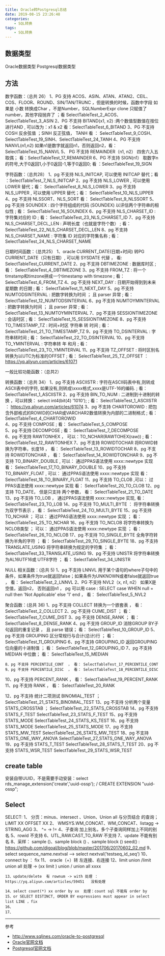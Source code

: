 ```yaml
---
title: Oracle转Postgresql总结
date: 2019-08-15 23:26:48
categories: 
    - SQL转换
tags:
    - SQL转换
---
```


## 数据类型
Oracle数据类型  Postgresql数据类型


## 方法

数字函数：（总共 26）
	1、PG 支持 ACOS、ASIN、ATAN、ATAN2、CEIL、COS、FLOOR、ROUND、SIN/TAN/TRUNC ，但是转换的时候，函数中字段 如果是 小数 转换成Char ，不是Number，SQLNumberExpr clone 只赋值了number，其他字段抛弃了 ；看 SelectTableTest_2_ACOS、SelectTableTest_3_ASIN 
	2、PG 不支持 BITAND(x1, x2) :两个数值型数值在按位进行AND , 可以改为：x1 & x2 看：SelectTableTest_6_BITAND
	3、PG 不支持 COSH 反余弦值 ；SINH 反正弦值， TANH 看 ： SelectTableTest_9_COSH、SelectTableTest_19_SINH、SelectTableTest_24_TANH
	4、PG 不支持 NANVL(n1,n2) 如果n1是数字就返回n1，否则返回n2，看：SelectTableTest_15_NANVL
	5、 PG 不支持  REMAINDER（n1, n2） 四舍六入五取偶； 看：SelectTableTest_17_REMAINDER
	6、PG 不支持 SIGN(n1） 取数字n的符号,大于0返回1,小于0返回-1,等于0返回0; 看 ：SelectTableTest_19_SIGN


字符函数：（总共28）
	1、pg 不支持 NLS_INITCAP, 可以使用 INITCAP 替代；看 ：SelectTableTest_7_NLS_INITCAP
	2、pg 不支持 NLS_LOWER , 可以使用 LOWER 替代；看： SelectTableTest_8_NLS_LOWER
	3、pg 不支持 NLS_UPPER , 可以使用 UPPER 替代；看： SelectTableTest_10_NLS_UPPER
	4、pg 不支持 NLSSORT、NLS_SORT 看： SelectTableTest_9_NLSSORT
	5、pg 不支持 SOUNDEX  : 四个字符组成的代码 (SOUNDEX) 以评估两个字符串的相似性 ; 看： SelectTableTest_16_SOUNDEX
	6、pg 不支持 NLS_CHARSET_ID  : 字符集对应的 ID ; 看： SelectTableTest_23_NLS_CHARSET_ID
	7、pg 不支持 NLS_CHARSET_DECL_LEN  : 声明长度（也就是字符个数） ; 看： SelectTableTest_22_NLS_CHARSET_DECL_LEN 
	8、pg 不支持 NLS_CHARSET_NAME  : 字符集 ID 对应的字符集名称 ; 看： SelectTableTest_24_NLS_CHARSET_NAME 


日期时间函数：（总共25）
	1、oracle CURRENT_DATE(日期+时间) 转PG CURRENT_DATE（只有日期）, 可以用 SYSDATE 代替 ， 看: SelectTableTest_CURRENT_DATE
	2、pg 不支持 DBTIMEZONE  : 数据库时区  ; 看： SelectTableTest_4_DBTIMEZONE
	3、pg 不支持 FROM_TZ  : 将一个timstamp和timzone拼成一个timestamp with timezone  ; 看： SelectTableTest_6_FROM_TZ
	4、pg 不支持 NEXT_DAY  : 日期开始得到到未来  星期数  的日期  ; 看： SelectTableTest_11_NEXT_DAY
	5、pg 不支持 NUMTODSINTERVAL  :  把数字转换为时间 ；  且 parser 异常  ; 看： SelectTableTest_12_NUMTODSINTERVAL
	6、pg 不支持 NUMTOYMINTERVAL  :  把数字转换为时间 ；  且 parser 异常  ; 看： SelectTableTest_13_NUMTOYMINTERVAL
	7、pg 不支持 SESSIONTIMEZONE  :  会话时区  ; 看： SelectTableTest_15_SESSIONTIMEZONE 
	8、pg 不支持 TO_TIMESTAMP_TZ  :  时间+时区 字符串 转 时间  ; 看： SelectTableTest_21_TO_TIMESTAMP_TZ 
	9、pg 不支持 TO_DSINTERVAL  :  字符串转时间  ; 看： SelectTableTest_22_TO_DSINTERVAL
   10、pg 不支持 TO_YMINTERVAL  :  字符串转 年 和月  ; 看： SelectTableTest_23_TO_YMINTERVAL
   11、pg 不支持 TZ_OFFSET  :  将时区别名转换为以UTC为标准的OFFSET  ; 看： SelectTableTest_25_TZ_OFFSET  ： https://yq.aliyun.com/articles/61071


一般比较功能函数：（总共2）

转换函数：（总共 34）
	1、pg 不支持 ASCIISTR  : 字符在ASCII码表中有,则转成ASCII表中的字符, 如果没有,则转成\xxxx格式,xxxx是UTF-16的编码.  ; 看： SelectTableTest_1_ASCIISTR
	2、pg 不支持 BIN_TO_NUM  : 二进制到十进制的转换 ，可以转换： select int4(bit(4) '1010'); ; 看： SelectTableTest_1_ASCIISTR ： https://yq.aliyun.com/articles/61074
	3、pg 不支持 CHARTOROWID  : 把包含外部格式的ROWID的CHAR或VARCHAR2数值转换为内部的二进制格式 ; 看： SelectTableTest_4_CHARTOROWID  
	4、pg 不支持 COMPOSE   ; 看： SelectTableTest_5_COMPOSE   
	5、pg 不支持 DECOMPOSE   ; 看： SelectTableTest_7_DECOMPOSE   
	6、pg 不支持 RAWTONHEX  ，     可以：TO_NCHAR(RAWTOHEX(raw))   ; 看： SelectTableTest_12_RAWTONHEX
	7、pg 不支持 ROWIDTOCHAR  将ROWID转换为字符串，长度18 ，   看： SelectTableTest_13_ROWIDTOCHAR
	8、pg 不支持 ROWIDTONCHAR ，   看： SelectTableTest_14_ROWIDTONCHAR
	9、pg 不支持 TO_BINARY_DOUBLE , 可以： 通过PPAS语法使用 xxxx::newtype 实现  看： SelectTableTest_17_TO_BINARY_DOUBLE
   10、pg 不支持 TO_BINARY_FLOAT , 可以：  通过PPAS语法使用 xxxx::newtype 实现  看： SelectTableTest_18_TO_BINARY_FLOAT
   11、pg 不支持 TO_CLOB ,可以：  过PPAS语法使用 xxxx::newtype 实现  看： SelectTableTest_20_TO_CLOB
   12、pg 支持 TO_DATE， 但是只支持 两个参数，  看：  SelectTableTest_21_TO_DATE
   13、pg 不支持 TO_LOB ， 通过PPAS语法使用 xxxx::newtype 实现,  看：  SelectTableTest_23_TO_LOB
   14、pg 不支持 TO_MULTI_BYTE ： 将字符串转换为双字节表示 ，   看：  SelectTableTest_24_TO_MULTI_BYTE
   15、pg 不支持 TO_NCHAR  ； 可以： 通过PPAS语法使用 xxxx::newtype 实现 ；  看： SelectTableTest_25_TO_NCHAR
   16、pg 不支持 TO_NCLOB   将字符串转换为NCLOB类型 ； 可以： 通过PPAS语法使用 xxxx::newtype 实现 ；  看： SelectTableTest_26_TO_NCLOB
   17、pg 不支持 TO_SINGLE_BYTE  全角字符转换为半角的字符 ； 看：  SelectTableTest_29_TO_SINGLE_BYTE
   18、pg 不支持 TRANSLATE_USING  将字符串转换为规定的字符集 ；  看：  SelectTableTest_33_TRANSLATE_USING
   19、pg 不支持 UNISTR    将字符串转换为AL16UTF16或 UTF8字符 ；  看： SelectTableTest_34_UNISTR


NULL 相关函数：(总共 5)
	1、pg 不支持 LNNVL 用于某个语句的where子句中的条件，如果条件为true就返回false；如果条件为UNKNOWN或者false就返回true  ， 看： SelectTableTest_2_LNNVL
	2、PG 不支持 NVL2（x, n1, n2） 如果X是空值，返回n2， 否则返回n1 ， pg 可以用 case : SELECT case WHEN null = null then  'Not Applicable' else '1' end  ， 看： SelectTableTest_5_NVL2
	

聚合函数：(总共 36)
	1、pg 不支持 COLLECT  转换为一个嵌套表 ， 看：  SelectTableTest_2_COLLECT
	2、pg 不支持 CUME_DIST  ； 看：  SelectTableTest_7_CUME_DIST
	3、pg 不支持 DENSE_RANK  ； 看：  SelectTableTest_8_DENSE_RANK
	4、pg 不支持 GROUP_ID  消除GROUP BY子句返回的重复记录 ， 且  parse 错误； 看： SelectTableTest_10_GROUP_ID
	5、pg 不支持 GROUPING  区分常规行与合计(总计)行 ； 看：  SelectTableTest_11_GROUPING
	6、pg 不支持 GROUPING_ID 返回GROUPING位向量的十进制值 ； 看： SelectTableTest_12_GROUPING_ID
	7、pg 不支持 MEDIAN  中位数； 看： SelectTableTest_15_MEDIAN

	8、pg 不支持 PERCENTILE_CONT  ， 看： SelectTableTest_17_PERCENTILE_CONT
	9、pg 不支持 PERCENTILE_DISC  ， 看： SelectTableTest_18_PERCENTILE_DISC
   10、pg 不支持 PERCENT_RANK  ， 看： SelectTableTest_19_PERCENT_RANK
   11、pg 不支持 RANK  ， 看： SelectTableTest_20_RANK

   12、pg 不支持 统计二项测试 BINOMIAL_TEST  ； SelectTableTest_21_STATS_BINOMIAL_TEST
   13、pg 不支持 分析两个变量 STATS_CROSSTAB ； SelectTableTest_22_STATS_CROSSTAB
   14、pg 不支持 STATS_F_TEST          SelectTableTest_23_STATS_F_TEST
   15、pg 不支持 STATS_MODE            SelectTableTest_24_STATS_KS_TEST
   16、pg 不支持 STATS_MODE            SelectTableTest_25_STATS_MODE
   17、pg 不支持 STATS_MW_TEST         SelectTableTest_26_STATS_MW_TEST
   18、pg 不支持 STATS_ONE_WAY_ANOVA	  SelectTableTest_27_STATS_ONE_WAY_ANOVA
   19、pg 不支持 STATS_T_TEST  		  SelectTableTest_28_STATS_T_TEST
   20、pg 不支持 STATS_WSR_TEST  		  SelectTableTest_29_STATS_WSR_TEST


## create table
安装自带UUID，不是需要手动安装：select rds_manage_extension('create','uuid-ossp'); / CREATE EXTENSION "uuid-ossp";


## Select
SELECT:
	1、 分页：minus、intersect 、Union、Union all 与分页结合 的查询； LIMIT XX OFFSET XX
	2、 WMSYS.WM_CONCAT、WM_CONCAT、listagg -> STRING_AGG
	3、 ^= -> !=
	4、子查询 加上别名，多个子查询同样加上不同的别名
	5、rowid 不支持
	6、UTL_RAW.CAST_TO_RAW 不支持
	7、update 不能有别名 
	8、采样： sample ()、sample block () 、sample block () seed() :  https://github.com/digoal/blog/blob/master/201706/20170602_02.md
	9、select sequence_name.nextval   --> select nextval('testseq_id_seq')
	10、connect by ：  fix
	11、 oracle（+）转 左连接、右连接
	12、limit union /limit union all 处理 -> (xx limit ) union / union all xxxx
	
	13、update/delete  有 rownum -> with 处理 ： https://yq.aliyun.com/articles/59451   没有处理

	14、select count(*) xx order by xx  处理：count sql 不能有 order by
	15、or SELECT DISTINCT, ORDER BY expressions must appear in select list LINE ，fix
	16、
	17、
    
---
参考
- http://www.sqlines.com/oracle-to-postgresql
- [Oracle官网文档](https://docs.oracle.com/en/database/oracle/oracle-database/18/sqlrf/index.html)
- [Postgresql官网文档](https://www.postgresql.org/docs/devel/)
